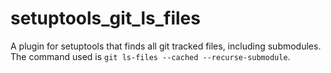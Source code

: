 # setuptools_git_ls_files

A plugin for setuptools that finds all git tracked files, including submodules.
The command used is `git ls-files --cached --recurse-submodule`.
